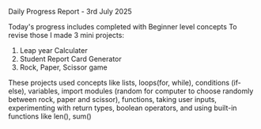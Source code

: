 Daily Progress Report - 3rd July 2025

Today's progress includes completed with Beginner level concepts
To revise those I made 3 mini projects:
1. Leap year Calculater
2. Student Report Card Generator
3. Rock, Paper, Scissor game

These projects used concepts like lists, loops(for, while), conditions (if-else), 
variables, import modules (random for computer to choose randomly between rock, paper and scissor), 
functions, taking user inputs, experimenting with return types, boolean operators, and
using built-in functions like len(), sum()